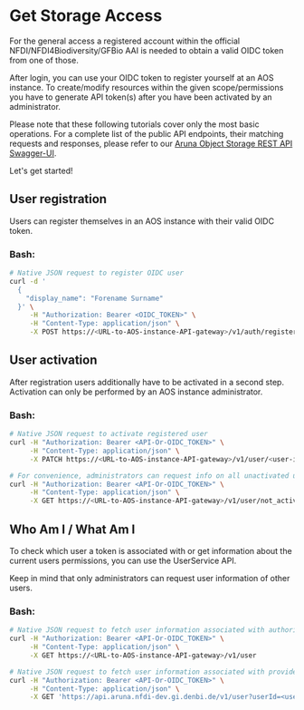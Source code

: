 
# Get Storage Access

For the general access a registered account within the official NFDI/NFDI4Biodiversity/GFBio AAI is needed to obtain a valid OIDC token from one of those.

After login, you can use your OIDC token to register yourself at an AOS instance. 
To create/modify resources within the given scope/permissions you have to generate API token(s) after you have been activated by an administrator.

Please note that these following tutorials cover only the most basic operations. 
For a complete list of the public API endpoints, their matching requests and responses, please refer to our [Aruna Object Storage REST API Swagger-UI](https://api.aruna.nfdi-dev.gi.denbi.de/swagger-ui/).

Let's get started!


## User registration

Users can register themselves in an AOS instance with their valid OIDC token.

### Bash:
```bash
# Native JSON request to register OIDC user
curl -d '
  {
    "display_name": "Forename Surname"
  }' \
     -H "Authorization: Bearer <OIDC_TOKEN>" \
     -H "Content-Type: application/json" \
     -X POST https://<URL-to-AOS-instance-API-gateway>/v1/auth/register
```


## User activation

After registration users additionally have to be activated in a second step.
Activation can only be performed by an AOS instance administrator.

### Bash:
```bash
# Native JSON request to activate registered user
curl -H "Authorization: Bearer <API-Or-OIDC_TOKEN>" \
     -H "Content-Type: application/json" \
     -X PATCH https://<URL-to-AOS-instance-API-gateway>/v1/user/<user-id>/activate

# For convenience, administrators can request info on all unactivated users at once
curl -H "Authorization: Bearer <API-Or-OIDC_TOKEN>" \
     -H "Content-Type: application/json" \
     -X GET https://<URL-to-AOS-instance-API-gateway>/v1/user/not_activated
```


## Who Am I / What Am I

To check which user a token is associated with or get information about the current users permissions, you can use the UserService API.

Keep in mind that only administrators can request user information of other users.

### Bash:
```bash
# Native JSON request to fetch user information associated with authorization token
curl -H "Authorization: Bearer <API-Or-OIDC_TOKEN>" \
     -H "Content-Type: application/json" \
     -X GET https://<URL-to-AOS-instance-API-gateway>/v1/user
```

```bash
# Native JSON request to fetch user information associated with provided user id
curl -H "Authorization: Bearer <API-Or-OIDC_TOKEN>" \
     -H "Content-Type: application/json" \
     -X GET 'https://api.aruna.nfdi-dev.gi.denbi.de/v1/user?userId=<user-id>
```
